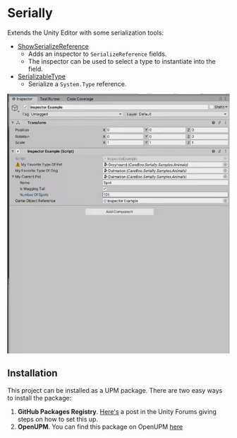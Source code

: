 Serially
========

Extends the Unity Editor with some serialization tools:

- [ShowSerializeReference](Packages/com.careboo.serially/Documentation/ShowSerializeReference.md)
  - Adds an inspector to `SerializeReference` fields.
  - The inspector can be used to select a type to instantiate into the field.
- [SerializableType](Packages/com.careboo.serially/Documentation/SerializableType.md)
  - Serialize a `System.Type` reference.

![serially](Packages/com.careboo.serially/Documentation/images/serially.gif)

Installation
------------

This project can be installed as a UPM package. There are two easy ways to install the package:

1. **GitHub Packages Registry**. [Here's](https://forum.unity.com/threads/using-github-packages-registry-with-unity-package-manager.861076/) a post in the Unity Forums giving steps on how to set this up.
2. **OpenUPM**. You can find this package on OpenUPM [here](https://openupm.com/packages/com.careboo.serially)
